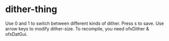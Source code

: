 # dither-thing

Use 0 and 1 to switch between different kinds of dither.
Press s to save.
Use arrow keys to modify dither-size.
To recompile, you need ofxDither & ofxDatGui.

